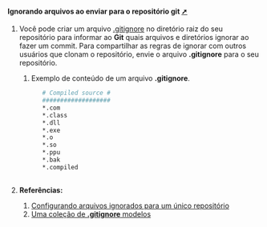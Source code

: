 <!-- markdownlint-disable-next-line -->
#### Ignorando arquivos ao enviar para o repositório git <a href="ignorando_arquivos_ao_enviar_para_o_repositorio_git.html" target="_blank" title="Pressione aqui para expandir este documento em nova aba." >  ➚ </a>

1. Você pode criar um arquivo [.gitignore](https://docs.github.com/en/get-started/getting-started-with-git/ignoring-files) no diretório raiz do seu repositório para informar ao **Git** quais arquivos e diretórios ignorar ao fazer um commit. Para compartilhar as regras de ignorar com outros usuários que clonam o repositório, envie o arquivo **.gitignore** para o seu repositório.
   1. Exemplo de conteúdo de um arquivo **.gitignore**.

      ```sh
         # Compiled source #
         ###################
         *.com
         *.class
         *.dll
         *.exe
         *.o
         *.so   
         *.ppu
         *.bak
         *.compiled
                     
      ```

1. **Referências:**
   1. [Configurando arquivos ignorados para um único repositório](https://docs.github.com/en/get-started/getting-started-with-git/ignoring-files)
   1. [Uma coleção de **.gitignore** modelos](https://github.com/github/gitignore)